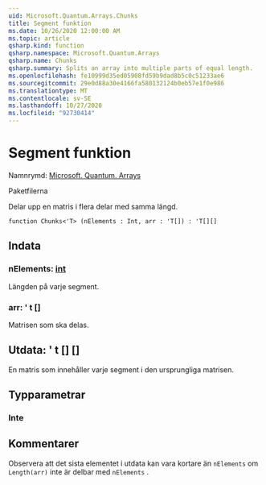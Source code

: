 ```yaml
---
uid: Microsoft.Quantum.Arrays.Chunks
title: Segment funktion
ms.date: 10/26/2020 12:00:00 AM
ms.topic: article
qsharp.kind: function
qsharp.namespace: Microsoft.Quantum.Arrays
qsharp.name: Chunks
qsharp.summary: Splits an array into multiple parts of equal length.
ms.openlocfilehash: fe10999d35ed05908fd59b9dad8b5c0c51233ae6
ms.sourcegitcommit: 29e0d88a30e4166fa580132124b0eb57e1f0e986
ms.translationtype: MT
ms.contentlocale: sv-SE
ms.lasthandoff: 10/27/2020
ms.locfileid: "92730414"
---
```

# <a name="chunks-function"></a>Segment funktion

Namnrymd: [Microsoft. Quantum. Arrays](xref:Microsoft.Quantum.Arrays)

Paketfilerna [](https://nuget.org/packages/)


Delar upp en matris i flera delar med samma längd.

```qsharp
function Chunks<'T> (nElements : Int, arr : 'T[]) : 'T[][]
```


## <a name="input"></a>Indata

### <a name="nelements--int"></a>nElements: [int](xref:microsoft.quantum.lang-ref.int)

Längden på varje segment.


### <a name="arr--t"></a>arr: ' t []

Matrisen som ska delas.



## <a name="output--t"></a>Utdata: ' t [] []

En matris som innehåller varje segment i den ursprungliga matrisen.

## <a name="type-parameters"></a>Typparametrar

### <a name="t"></a>Inte



## <a name="remarks"></a>Kommentarer

Observera att det sista elementet i utdata kan vara kortare än `nElements` om `Length(arr)` inte är delbar med `nElements` .